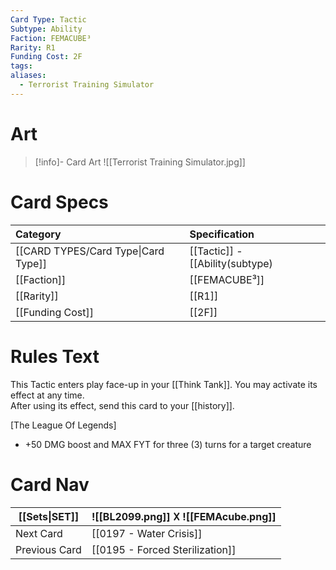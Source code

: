 ```yaml
---
Card Type: Tactic
Subtype: Ability
Faction: FEMACUBE³
Rarity: R1
Funding Cost: 2F
tags: 
aliases:
  - Terrorist Training Simulator
---
```

# Art

> [!info]- Card Art
> ![[Terrorist Training Simulator.jpg]]

# Card Specs

| Category | Specification| 
| :--- | :--- |
| [[CARD TYPES/Card Type\|Card Type]] | [[Tactic]] - [[Ability(subtype)|Ability]] |
| [[Faction]] | [[FEMACUBE³]] |  
| [[Rarity]] | [[R1]] |  
| [[Funding Cost]] | [[2F]] |  

# Rules Text  

This Tactic enters play face-up in your [[Think Tank]]. 
You may activate its effect at any time.  
After using its effect, send this card to your [[history]].  

[The League Of Legends]
- +50 DMG boost and MAX FYT for three (3) turns for a target creature

# Card Nav

| [[Sets\|SET]] |  ![[BL2099.png]] 𐌢 ![[FEMAcube.png]] |
| ------------- | ------------------------------ |
| Next Card     | [[0197 - Water Crisis]] |
| Previous Card | [[0195 - Forced Sterilization]] |


